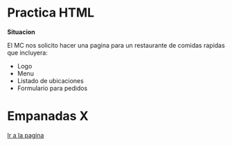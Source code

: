 # Practica HTML
**Situacion**

El MC nos solicito hacer una pagina para un restaurante de comidas rapidas que incluyera:

+ Logo
+ Menu
+ Listado de ubicaciones
+ Formulario para pedidos
# Empanadas X 
[Ir a la pagina](file:///Users/nelsonarismendireyes/Documentos/Practica3.html)
